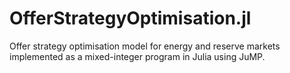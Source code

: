 # OfferStrategyOptimisation.jl
Offer strategy optimisation model for energy and reserve markets implemented as a mixed-integer program in Julia using JuMP.
